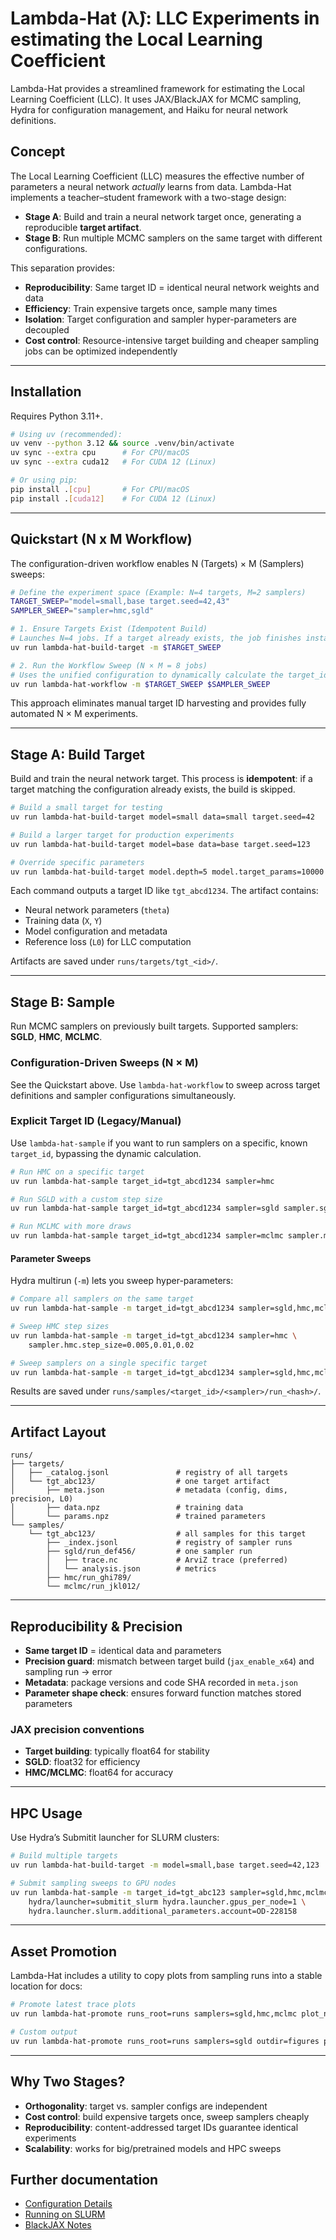 # Lambda-Hat (λ̂): LLC Experiments in estimating the Local Learning Coefficient


Lambda-Hat provides a streamlined framework for estimating the Local Learning Coefficient (LLC).
It uses JAX/BlackJAX for MCMC sampling, Hydra for configuration management, and Haiku for neural network definitions.

## Concept

The Local Learning Coefficient (LLC) measures the effective number of parameters a neural network *actually* learns from data. Lambda-Hat implements a teacher–student framework with a two-stage design:

* **Stage A**: Build and train a neural network target once, generating a reproducible **target artifact**.
* **Stage B**: Run multiple MCMC samplers on the same target with different configurations.

This separation provides:

* **Reproducibility**: Same target ID = identical neural network weights and data
* **Efficiency**: Train expensive targets once, sample many times
* **Isolation**: Target configuration and sampler hyper-parameters are decoupled
* **Cost control**: Resource-intensive target building and cheaper sampling jobs can be optimized independently

---

## Installation

Requires Python 3.11+.

```bash
# Using uv (recommended):
uv venv --python 3.12 && source .venv/bin/activate
uv sync --extra cpu      # For CPU/macOS
uv sync --extra cuda12   # For CUDA 12 (Linux)

# Or using pip:
pip install .[cpu]       # For CPU/macOS
pip install .[cuda12]    # For CUDA 12 (Linux)
```

---

## Quickstart (N x M Workflow)

The configuration-driven workflow enables  N (Targets) × M (Samplers) sweeps:

```bash
# Define the experiment space (Example: N=4 targets, M=2 samplers)
TARGET_SWEEP="model=small,base target.seed=42,43"
SAMPLER_SWEEP="sampler=hmc,sgld"

# 1. Ensure Targets Exist (Idempotent Build)
# Launches N=4 jobs. If a target already exists, the job finishes instantly.
uv run lambda-hat-build-target -m $TARGET_SWEEP

# 2. Run the Workflow Sweep (N × M = 8 jobs)
# Uses the unified configuration to dynamically calculate the target_id for each run.
uv run lambda-hat-workflow -m $TARGET_SWEEP $SAMPLER_SWEEP
```

This approach eliminates manual target ID harvesting and provides fully automated N × M experiments.

---

## Stage A: Build Target

Build and train the neural network target. This process is **idempotent**: if a target matching the configuration already exists, the build is skipped.

```bash
# Build a small target for testing
uv run lambda-hat-build-target model=small data=small target.seed=42

# Build a larger target for production experiments
uv run lambda-hat-build-target model=base data=base target.seed=123

# Override specific parameters
uv run lambda-hat-build-target model.depth=5 model.target_params=10000 data.n_data=5000
```

Each command outputs a target ID like `tgt_abcd1234`. The artifact contains:

* Neural network parameters (`theta`)
* Training data (`X`, `Y`)
* Model configuration and metadata
* Reference loss (`L0`) for LLC computation

Artifacts are saved under `runs/targets/tgt_<id>/`.

---

## Stage B: Sample

Run MCMC samplers on previously built targets. Supported samplers: **SGLD**, **HMC**, **MCLMC**.

### Configuration-Driven Sweeps (N × M)

See the Quickstart above. Use `lambda-hat-workflow` to sweep across target definitions and sampler configurations simultaneously.

### Explicit Target ID (Legacy/Manual)

Use `lambda-hat-sample` if you want to run samplers on a specific, known `target_id`, bypassing the dynamic calculation.

```bash
# Run HMC on a specific target
uv run lambda-hat-sample target_id=tgt_abcd1234 sampler=hmc

# Run SGLD with a custom step size
uv run lambda-hat-sample target_id=tgt_abcd1234 sampler=sgld sampler.sgld.step_size=1e-5

# Run MCLMC with more draws
uv run lambda-hat-sample target_id=tgt_abcd1234 sampler=mclmc sampler.mclmc.draws=5000
```

#### Parameter Sweeps

Hydra multirun (`-m`) lets you sweep hyper-parameters:

```bash
# Compare all samplers on the same target
uv run lambda-hat-sample -m target_id=tgt_abcd1234 sampler=sgld,hmc,mclmc

# Sweep HMC step sizes
uv run lambda-hat-sample -m target_id=tgt_abcd1234 sampler=hmc \
    sampler.hmc.step_size=0.005,0.01,0.02

# Sweep samplers on a single specific target
uv run lambda-hat-sample -m target_id=tgt_abcd1234 sampler=sgld,hmc,mclmc
```

Results are saved under `runs/samples/<target_id>/<sampler>/run_<hash>/`.

---

## Artifact Layout

```
runs/
├── targets/
│   ├── _catalog.jsonl               # registry of all targets
│   └── tgt_abc123/                  # one target artifact
│       ├── meta.json                # metadata (config, dims, precision, L0)
│       ├── data.npz                 # training data
│       └── params.npz               # trained parameters
└── samples/
    └── tgt_abc123/                  # all samples for this target
        ├── _index.jsonl             # registry of sampler runs
        ├── sgld/run_def456/         # one sampler run
        │   ├── trace.nc             # ArviZ trace (preferred)
        │   └── analysis.json        # metrics
        ├── hmc/run_ghi789/
        └── mclmc/run_jkl012/
```

---

## Reproducibility & Precision

* **Same target ID** = identical data and parameters
* **Precision guard**: mismatch between target build (`jax_enable_x64`) and sampling run → error
* **Metadata**: package versions and code SHA recorded in `meta.json`
* **Parameter shape check**: ensures forward function matches stored parameters

### JAX precision conventions

* **Target building**: typically float64 for stability
* **SGLD**: float32 for efficiency
* **HMC/MCLMC**: float64 for accuracy

---

## HPC Usage

Use Hydra’s Submitit launcher for SLURM clusters:

```bash
# Build multiple targets
uv run lambda-hat-build-target -m model=small,base target.seed=42,123

# Submit sampling sweeps to GPU nodes
uv run lambda-hat-sample -m target_id=tgt_abc123 sampler=sgld,hmc,mclmc \
    hydra/launcher=submitit_slurm hydra.launcher.gpus_per_node=1 \
    hydra.launcher.slurm.additional_parameters.account=OD-228158
```

---

## Asset Promotion

Lambda-Hat includes a utility to copy plots from sampling runs into a stable location for docs:

```bash
# Promote latest trace plots
uv run lambda-hat-promote runs_root=runs samplers=sgld,hmc,mclmc plot_name=trace.png

# Custom output
uv run lambda-hat-promote runs_root=runs samplers=sgld outdir=figures plot_name=running_llc.png
```

---

## Why Two Stages?

* **Orthogonality**: target vs. sampler configs are independent
* **Cost control**: build expensive targets once, sweep samplers cheaply
* **Reproducibility**: content-addressed target IDs guarantee identical experiments
* **Scalability**: works for big/pretrained models and HPC sweeps

## Further documentation

- [Configuration Details](./docs/configuration.md)
- [Running on SLURM](./docs/parallelism.md)
- [BlackJAX Notes](./docs/blackjax.md)
